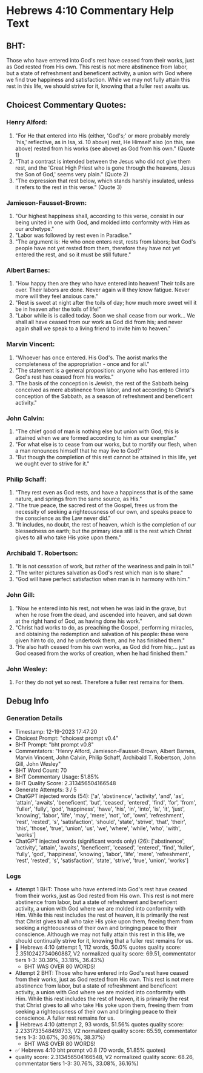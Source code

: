 # Hebrews 4:10 Commentary Help Text

## BHT:
Those who have entered into God's rest have ceased from their works, just as God rested from His own. This rest is not mere abstinence from labor, but a state of refreshment and beneficent activity, a union with God where we find true happiness and satisfaction. While we may not fully attain this rest in this life, we should strive for it, knowing that a fuller rest awaits us.

## Choicest Commentary Quotes:
### Henry Alford:
1. "For He that entered into His (either, 'God's;' or more probably merely 'his,' reflective, as in Isa, xi. 10 above) rest, He Himself also (on this, see above) rested from his works (see above) as God from his own." (Quote 1)
2. "That a contrast is intended between the Jesus who did not give them rest, and the 'Great High Priest who is gone through the heavens, Jesus the Son of God,' seems very plain." (Quote 2)
3. "The expression that rest below, which stands harshly insulated, unless it refers to the rest in this verse." (Quote 3)

### Jamieson-Fausset-Brown:
1. "Our highest happiness shall, according to this verse, consist in our being united in one with God, and molded into conformity with Him as our archetype."
2. "Labor was followed by rest even in Paradise."
3. "The argument is: He who once enters rest, rests from labors; but God's people have not yet rested from them, therefore they have not yet entered the rest, and so it must be still future."

### Albert Barnes:
1. "How happy then are they who have entered into heaven! Their toils are over. Their labors are done. Never again will they know fatigue. Never more will they feel anxious care."
2. "Rest is sweet at night after the toils of day; how much more sweet will it be in heaven after the toils of life!"
3. "Labor while is is called today. Soon we shall cease from our work... We shall all have ceased from our work as God did from his; and never again shall we speak to a living friend to invite him to heaven."

### Marvin Vincent:
1. "Whoever has once entered. His God's. The aorist marks the completeness of the appropriation - once and for all." 
2. "The statement is a general proposition: anyone who has entered into God's rest has ceased from his works."
3. "The basis of the conception is Jewish, the rest of the Sabbath being conceived as mere abstinence from labor, and not according to Christ's conception of the Sabbath, as a season of refreshment and beneficent activity."

### John Calvin:
1. "The chief good of man is nothing else but union with God; this is attained when we are formed according to him as our exemplar."
2. "For what else is to cease from our works, but to mortify our flesh, when a man renounces himself that he may live to God?"
3. "But though the completion of this rest cannot be attained in this life, yet we ought ever to strive for it."

### Philip Schaff:
1. "They rest even as God rests, and have a happiness that is of the same nature, and springs from the same source, as His."
2. "The true peace, the sacred rest of the Gospel, frees us from the necessity of seeking a righteousness of our own, and speaks peace to the conscience as the Law never did."
3. "It includes, no doubt, the rest of heaven, which is the completion of our blessedness on earth; but the primary idea still is the rest which Christ gives to all who take His yoke upon them."

### Archibald T. Robertson:
1. "It is not cessation of work, but rather of the weariness and pain in toil."
2. "The writer pictures salvation as God's rest which man is to share."
3. "God will have perfect satisfaction when man is in harmony with him."

### John Gill:
1. "Now he entered into his rest, not when he was laid in the grave, but when he rose from the dead, and ascended into heaven, and sat down at the right hand of God, as having done his work." 
2. "Christ had works to do, as preaching the Gospel, performing miracles, and obtaining the redemption and salvation of his people: these were given him to do, and he undertook them, and he has finished them."
3. "He also hath ceased from his own works, as God did from his;... just as God ceased from the works of creation, when he had finished them."

### John Wesley:
1. For they do not yet so rest. Therefore a fuller rest remains for them.



## Debug Info
### Generation Details
- Timestamp: 12-19-2023 17:47:20
- Choicest Prompt: "choicest prompt v0.4"
- BHT Prompt: "bht prompt v0.8"
- Commentators: "Henry Alford, Jamieson-Fausset-Brown, Albert Barnes, Marvin Vincent, John Calvin, Philip Schaff, Archibald T. Robertson, John Gill, John Wesley"
- BHT Word Count: 70
- BHT Commentary Usage: 51.85%
- BHT Quality Score: 2.313456504166548
- Generate Attempts: 3 / 5
- ChatGPT injected words (54):
	['a', 'abstinence', 'activity', 'and', 'as', 'attain', 'awaits', 'beneficent', 'but', 'ceased', 'entered', 'find', 'for', 'from', 'fuller', 'fully', 'god', 'happiness', 'have', 'his', 'in', 'into', 'is', 'it', 'just', 'knowing', 'labor', 'life', 'may', 'mere', 'not', 'of', 'own', 'refreshment', 'rest', 'rested', 's', 'satisfaction', 'should', 'state', 'strive', 'that', 'their', 'this', 'those', 'true', 'union', 'us', 'we', 'where', 'while', 'who', 'with', 'works']
- ChatGPT injected words (significant words only) (26):
	['abstinence', 'activity', 'attain', 'awaits', 'beneficent', 'ceased', 'entered', 'find', 'fuller', 'fully', 'god', 'happiness', 'knowing', 'labor', 'life', 'mere', 'refreshment', 'rest', 'rested', 's', 'satisfaction', 'state', 'strive', 'true', 'union', 'works']

### Logs
- Attempt 1 BHT: Those who have entered into God's rest have ceased from their works, just as God rested from His own. This rest is not mere abstinence from labor, but a state of refreshment and beneficent activity, a union with God where we are molded into conformity with Him. While this rest includes the rest of heaven, it is primarily the rest that Christ gives to all who take His yoke upon them, freeing them from seeking a righteousness of their own and bringing peace to their conscience. Although we may not fully attain this rest in this life, we should continually strive for it, knowing that a fuller rest remains for us.
- 🔄 Hebrews 4:10 (attempt 1, 112 words, 50.0% quotes quality score: 2.3510242734060887, V2 normalized quality score: 69.51, commentator tiers 1-3: 30.39%, 33.18%, 36.43%) 
	- BHT WAS OVER 80 WORDS!
- Attempt 2 BHT: Those who have entered into God's rest have ceased from their works, just as God rested from His own. This rest is not mere abstinence from labor, but a state of refreshment and beneficent activity, a union with God where we are molded into conformity with Him. While this rest includes the rest of heaven, it is primarily the rest that Christ gives to all who take His yoke upon them, freeing them from seeking a righteousness of their own and bringing peace to their conscience. A fuller rest remains for us.
- 🔄 Hebrews 4:10 (attempt 2, 93 words, 51.56% quotes quality score: 2.2331733548498733, V2 normalized quality score: 65.59, commentator tiers 1-3: 30.67%, 30.96%, 38.37%) 
	- BHT WAS OVER 80 WORDS!
- ✅ Hebrews 4:10 bht prompt v0.8 (70 words, 51.85% quotes)
- quality score: 2.313456504166548, V2 normalized quality score: 68.26, commentator tiers 1-3: 30.76%, 33.08%, 36.16%)